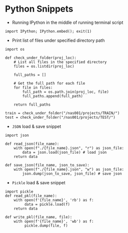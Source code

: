 # Python Snippets
-  Running IPython in the middle of running terminal script
```python3
import IPython; IPython.embed(); exit(1)
```

-  Print list of files under specified directory path
```python3
import os

def check_under_folder(proj_loc):
    # List all files in the specified directory
    files = os.listdir(proj_loc)
    
    full_paths = []
    
    # Get the full path for each file
    for file in files:
        full_path = os.path.join(proj_loc, file)
        full_paths.append(full_path)
    
    return full_paths

train = check_under_folder("/nas001/projects/TRAIN/")
test = check_under_folder("/nas001/projects/TEST/")
```

- `JSON` load & save snippet
```python3
import json

def read_json(file_name):
    with open(f"./{file_name}.json", "r") as json_file:
        data = json.load(json_file) # load json
    return data

def save_json(file_name, json_to_save):
    with open(f"./{file_name}.json", "w") as json_file:
        json.dump(json_to_save, json_file) # save json
```

- `Pickle` load & save snippet
```python3
import pickle
def read_pkl(file_name):
    with open(f'{file_name}', 'rb') as f:
         data = pickle.load(f)
    return data

def write_pkl(file_name, file):
    with open(f'{file_name}', 'wb') as f:
         pickle.dump(file, f)
```
